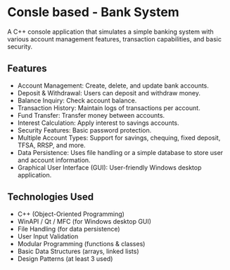 # Consle based - Bank System

A C++ console application that simulates a simple banking system with various account management features, transaction capabilities, and basic security.

## Features
* Account Management: Create, delete, and update bank accounts.
* Deposit & Withdrawal: Users can deposit and withdraw money.
* Balance Inquiry: Check account balance.
* Transaction History: Maintain logs of transactions per account.
* Fund Transfer: Transfer money between accounts.
* Interest Calculation: Apply interest to savings accounts.
* Security Features: Basic password protection.
* Multiple Account Types: Support for savings, chequing, fixed deposit, TFSA, RRSP, and more.
* Data Persistence: Uses file handling or a simple database to store user and account information.
* Graphical User Interface (GUI): User-friendly Windows desktop application.
## Technologies Used
- C++ (Object-Oriented Programming)
- WinAPI / Qt / MFC (for Windows desktop GUI)
- File Handling (for data persistence)
- User Input Validation
- Modular Programming (functions & classes)
- Basic Data Structures (arrays, linked lists)
- Design Patterns (at least 3 used)
